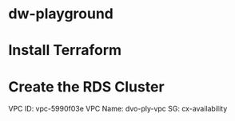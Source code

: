 # dw-playground

# Install Terraform
# Create the RDS Cluster


VPC ID: vpc-5990f03e
VPC Name: dvo-ply-vpc
SG: cx-availability
